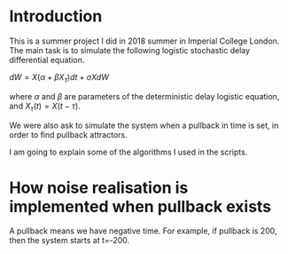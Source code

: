 # Introduction  
This is a summer project I did in 2018 summer in Imperial College London. The main task is to simulate the following logistic stochastic delay differential equation. 

$dW=X( \alpha +\beta X_\tau )dt+\sigma X dW$

where $\alpha$ and $\beta$ are parameters of the deterministic delay logistic equation, and $X_\tau(t)=X(t-\tau)$.

We were also ask to simulate the system when a pullback in time is set, in order to find pullback attractors.

I am going to explain some of the algorithms I used in the scripts.

# How noise realisation is implemented when pullback exists

A pullback means we have negative time. For example, if pullback is 200, then the system starts at t=-200. 


<!--stackedit_data:
eyJoaXN0b3J5IjpbMTM5OTE3OTk4MCwxMDI4NDI1MTI2LC0zOD
MxMzgzNDQsNjM2NTkwNjM0XX0=
-->